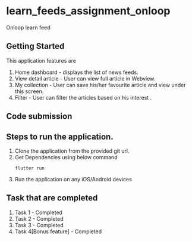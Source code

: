 # learn_feeds_assignment_onloop

Onloop learn feed

## Getting Started

This application features are
1. Home dashboard - displays the list of news feeds.
2. View detail article - User can view full article in Webview. 
2. My collection - User can save his/her favourite article and view under this screen.
3. Filter - User can filter the articles based on his interest .  

## Code submission
## Steps to run the application.

1. Clone the application from the provided git url.
2. Get Dependencies using below command
    ```
    flutter run
    ```
3. Run the application on any iOS/Android devices

## Task that are completed
1. Task 1 - Completed
2. Task 2 - Completed
3. Task 3 - Completed
4. Task 4[Bonus feature] - Completed

